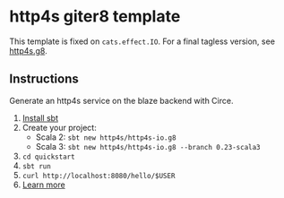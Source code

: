 # http4s giter8 template

This template is fixed on `cats.effect.IO`.  For a final tagless version, see [http4s.g8](https://github.com/http4s/http4s.g8).

## Instructions

Generate an http4s service on the blaze backend with Circe.

1. [Install sbt](http://www.scala-sbt.org/1.0/docs/Setup.html)
2. Create your project:
   - Scala 2: `sbt new http4s/http4s-io.g8` 
   - Scala 3: `sbt new http4s/http4s-io.g8 --branch 0.23-scala3`
3. `cd quickstart`
4. `sbt run`
5. `curl http://localhost:8080/hello/$USER`
6. [Learn more](http://http4s.org/)
